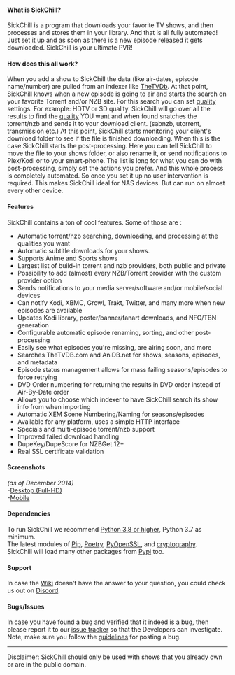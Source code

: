 #### What is SickChill?

SickChill is a program that downloads your favorite TV shows, and then processes and stores them in your library.
And that is all fully automated! Just set it up and as soon as there is a new episode released it gets downloaded. SickChill is your ultimate PVR!

#### How does this all work?

When you add a show to SickChill the data (like air-dates, episode name/number) are pulled from an indexer like [TheTVDb](http://thetvdb.com/). At that point, SickChill knows when a new episode is going to air and starts the search on your favorite Torrent and/or NZB site. For this search you can set [quality](Quality-Settings.md) settings. For example: HDTV or SD quality. SickChill will go over all the results to find the [quality](Quality-Settings.md) YOU want and when found snatches the torrent/nzb and sends it to your download client. (sabnzb, utorrent, transmission etc.) At this point, SickChill starts monitoring your client's download folder to see if the file is finished downloading. When this is the case SickChill starts the post-processing. Here you can tell SickChill to move the file to your shows folder, or also rename it, or send notifications to Plex/Kodi or to your smart-phone. The list is long for what you can do with post-processing, simply set the actions you prefer.
And this whole process is completely automated. So once you set it up no user intervention is required.
This makes SickChill ideal for NAS devices. But can run on almost every other device.

#### Features

SickChill contains a ton of cool features. Some of those are :

- Automatic torrent/nzb searching, downloading, and processing at the qualities you want
- Automatic subtitle downloads for your shows.
- Supports Anime and Sports shows
- Largest list of build-in torrent and nzb providers, both public and private
- Possibility to add (almost) every NZB/Torrent provider with the custom provider option
- Sends notifications to your media server/software and/or mobile/social devices
- Can notify Kodi, XBMC, Growl, Trakt, Twitter, and many more when new episodes are available
- Updates Kodi library, poster/banner/fanart downloads, and NFO/TBN generation
- Configurable automatic episode renaming, sorting, and other post-processing
- Easily see what episodes you're missing, are airing soon, and more
- Searches TheTVDB.com and AniDB.net for shows, seasons, episodes, and metadata
- Episode status management allows for mass failing seasons/episodes to force retrying
- DVD Order numbering for returning the results in DVD order instead of Air-By-Date order
- Allows you to choose which indexer to have SickChill search its show info from when importing
- Automatic XEM Scene Numbering/Naming for seasons/episodes
- Available for any platform, uses a simple HTTP interface
- Specials and multi-episode torrent/nzb support
- Improved failed download handling
- DupeKey/DupeScore for NZBGet 12+
- Real SSL certificate validation

#### Screenshots

_(as of December 2014)_<br/> -[Desktop (Full-HD)](http://imgur.com/a/4fpBk)<br> -[Mobile](http://imgur.com/a/WPyG6)

#### Dependencies

To run SickChill we recommend [Python 3.8 or higher](https://www.python.org/downloads/), Python 3.7 as minimum.  
The latest modules of [Pip](https://pypi.org/project/pip),
[Poetry](https://pypi.org/project/poetry), [PyOpenSSL](https://pypi.python.org/pypi/pyOpenSSL), and [cryptography](https://pypi.python.org/pypi/cryptography).  
SickChill will load many other packages from [Pypi](https://pypi.org/) too.

#### Support

In case the [Wiki](https://github.com/SickChill/SickChill/wiki) doesn't have the answer to your question, you could check us out on [Discord](https://discord.gg/U8WPBdf).

#### Bugs/Issues

In case you have found a bug and verified that it indeed is a bug, then please report it to our [issue tracker](https://github.com/SickChill/SickChill) so that the Developers can investigate.  
Note, make sure you follow the [guidelines](https://github.com/SickChill/SickChill#submitting-a-bugissue-ticket) for posting a bug.

---

Disclaimer: SickChill should only be used with shows that you already own or are in the public domain.

